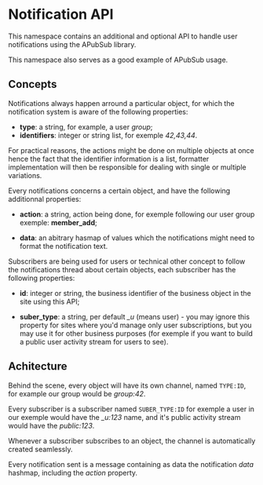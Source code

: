 # Notification API

This namespace contains an additional and optional API to handle user
notifications using the APubSub library.

This namespace also serves as a good example of APubSub usage.

## Concepts

Notifications always happen arround a particular object, for which the
notification system is aware of the following properties:

 *  **type**: a string, for example, a user *group*;
 *  **identifiers**: integer or string list, for exemple *42,43,44*.

For practical reasons, the actions might be done on multiple objects at once
hence the fact that the identifier information is a list, formatter
implementation will then be responsible for dealing with single or multiple
variations.

Every notifications concerns a certain object, and have the following
additionnal properties:

 *  **action**: a string, action being done, for exemple following our user
    group exemple: **member_add**;

 *  **data**: an abitrary hasmap of values which the notifications might need
    to format the notification text.

Subscribers are being used for users or technical other concept to follow the
notifications thread about certain objects, each subscriber has the following
properties:

 *  **id**: integer or string, the business identifier of the business object
    in the site using this API;

 *  **suber_type**: a string, per default *_u* (means user) - you may ignore
    this property for sites where you'd manage only user subscriptions, but you
    may use it for other business purposes (for exemple if you want to build a
    public user activity stream for users to see).

## Achitecture

Behind the scene, every object will have its own channel, named ```TYPE:ID```,
for example our group would be *group:42*.

Every subscriber is a subscriber named ```SUBER_TYPE:ID``` for exemple a user
in our exemple would have the *_u:123* name, and it's public activity stream
would have the *public:123*.

Whenever a subscriber subscribes to an object, the channel is automatically
created seamlessly.

Every notification sent is a message containing as data the notification *data*
hashmap, including the *action* property.
